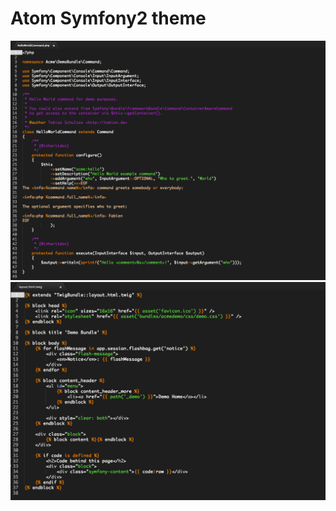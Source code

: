 # Atom Symfony2 theme

![](https://raw.githubusercontent.com/edefiez/atom-symfony2-ui/master/controller.png)
![](https://raw.githubusercontent.com/edefiez/atom-symfony2-ui/master/layout.html.twig.png)
